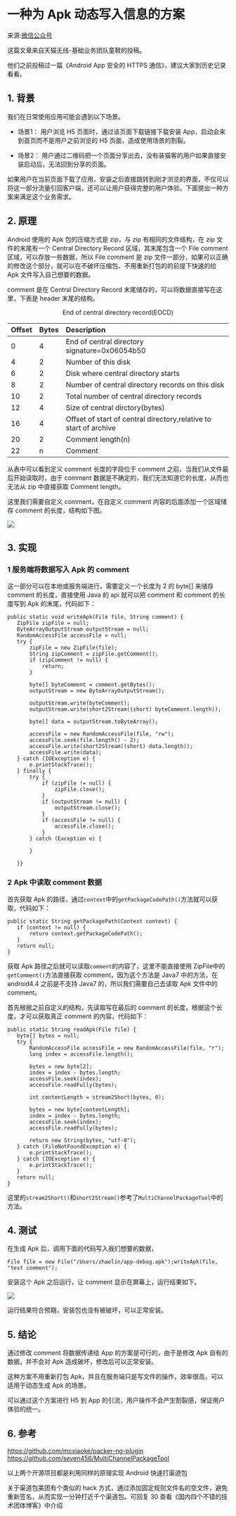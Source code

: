 # 一种为 Apk 动态写入信息的方案

来源:[微信公众号](http://mp.weixin.qq.com/s?__biz=MzAxNjI3MDkzOQ==&mid=405919721&idx=1&sn=fdad21c0bc74d90e66443d488e8cdc8f#rd)

这篇文章来自天猫无线-基础业务团队童鞋的投稿。

他们之前投稿过一篇《Android App 安全的 HTTPS 通信》，建议大家到历史记录看看。

## 1. 背景

我们在日常使用应用可能会遇到以下场景。 

* 场景1： 用户浏览 H5 页面时，通过该页面下载链接下载安装 App，启动会来到首页而不是用户之前浏览的 H5 页面，造成使用场景的割裂。

* 场景2： 用户通过二维码把一个页面分享出去，没有装猫客的用户如果直接安装启动后，无法回到分享的页面。

如果用户在当前页面下载了应用，安装之后直接跳转到刚才浏览的界面，不仅可以将这一部分流量引回客户端，还可以让用户获得完整的用户体验。下面提出一种方案来满足这个业务需求。

## 2. 原理
Android 使用的 Apk 包的压缩方式是 zip，与 zip 有相同的文件结构，在 zip 文件的末尾有一个 Central Directory Record 区域，其末尾包含一个 File comment 区域，可以存放一些数据，所以 File comment 是 zip 文件一部分，如果可以正确的修改这个部分，就可以在不破坏压缩包、不用重新打包的的前提下快速的给 Apk 文件写入自己想要的数据。

comment 是在 Central Directory Record 末尾储存的，可以将数据直接写在这里，下表是 header 末尾的结构。

<center>End of central directory record(EOCD)</center>

|Offset|Bytes|Description|
|:--|:--|:--|
|0|4|End of central directory signature=0x06054b50|
|4|2|Number of this disk|
|6|2|Disk where central directory starts|
|8|2|Number of central directory records on this disk|
|10|2|Total number of central directory records|
|12|4|Size of central dirctory(bytes)|
|16|4|Offset of start of central directory,relative to start of archive|
|20|2|Comment length(n)|
|22|n|Comment|

从表中可以看到定义 comment 长度的字段位于 comment 之前，当我们从文件最后开始读取时，由于 comment 数据是不确定的，我们无法知道它的长度，从而也无法从 zip 中直接获取 Comment length。

这里我们需要自定义 comment，在自定义 comment 内容的后面添加一个区域储存 comment 的长度，结构如下图。

![](write-info-to-apk-1.png)

## 3. 实现

### 1 服务端将数据写入 Apk 的 comment
这一部分可以在本地或服务端进行，需要定义一个长度为 2 的 byte[] 来储存 comment 的长度，直接使用 Java 的 api 就可以把 comment 和 comment 的长度写到 Apk 的末尾，代码如下：

```
public static void writeApk(File file, String comment) {
   ZipFile zipFile = null;
   ByteArrayOutputStream outputStream = null;
   RandomAccessFile accessFile = null;
   try {
       zipFile = new ZipFile(file);
       String zipComment = zipFile.getComment();
       if (zipComment != null) {
           return;
       }

       byte[] byteComment = comment.getBytes();
       outputStream = new ByteArrayOutputStream();

       outputStream.write(byteComment);
       outputStream.write(short2Stream((short) byteComment.length));

       byte[] data = outputStream.toByteArray();

       accessFile = new RandomAccessFile(file, "rw");
       accessFile.seek(file.length() - 2);
       accessFile.write(short2Stream((short) data.length));
       accessFile.write(data);
   } catch (IOException e) {
       e.printStackTrace();
   } finally {
       try {
           if (zipFile != null) {
               zipFile.close();
           }
           if (outputStream != null) {
               outputStream.close();
           }
           if (accessFile != null) {
               accessFile.close();
           }
       } catch (Exception e) {

       }

   }}
```

### 2 Apk 中读取 comment 数据
首先获取 Apk 的路径，通过`context`中的`getPackageCodePath()`方法就可以获取，代码如下：

```
public static String getPackagePath(Context context) {
   if (context != null) {
       return context.getPackageCodePath();
   }
   return null;
}
```

获取 Apk 路径之后就可以读取`comment`的内容了，这里不能直接使用 ZipFile中的`getComment()`方法直接获取 comment，因为这个方法是 Java7 中的方法，在 android4.4 之前是不支持 Java7 的，所以我们需要自己去读取 Apk 文件中的 comment。

首先根据之前自定义的结构，先读取写在最后的 comment 的长度，根据这个长度，才可以获取真正 comment 的内容，代码如下：

```
public static String readApk(File file) {
   byte[] bytes = null;
   try {
       RandomAccessFile accessFile = new RandomAccessFile(file, "r");
       long index = accessFile.length();

       bytes = new byte[2];
       index = index - bytes.length;
       accessFile.seek(index);
       accessFile.readFully(bytes);

       int contentLength = stream2Short(bytes, 0);

       bytes = new byte[contentLength];
       index = index - bytes.length;
       accessFile.seek(index);
       accessFile.readFully(bytes);

       return new String(bytes, "utf-8");
   } catch (FileNotFoundException e) {
       e.printStackTrace();
   } catch (IOException e) {
       e.printStackTrace();
   }
   return null;
}
```
   
这里的`stream2Short()`和`short2Stream()`参考了`MultiChannelPackageTool`中的方法。

## 4. 测试

在生成 Apk 后，调用下面的代码写入我们想要的数据，

```
File file = new File("/Users/zhaolin/app-debug.apk");writeApk(file, "test comment");
```

安装这个 Apk 之后运行，让 comment 显示在屏幕上，运行结果如下。

![](write-info-to-apk-2.png)

运行结果符合预期，安装包也没有被破坏，可以正常安装。

## 5. 结论
通过修改 comment 将数据传递给 App 的方案是可行的，由于是修改 Apk 自有的数据，并不会对 Apk 造成破坏，修改后可以正常安装。

这种方案不用重新打包 Apk，并且在服务端只是写文件的操作，效率很高，可以适用于动态生成 Apk 的场景。

可以通过这个方案进行 H5 到 App 的引流，用户操作不会产生割裂感，保证用户体验的统一。
## 6. 参考

https://github.com/mcxiaoke/packer-ng-plugin
https://github.com/seven456/MultiChannelPackageTool

以上两个开源项目都是利用同样的原理实现 Android 快速打渠道包

关于渠道包美团有个类似的 hack 方式，通过添加固定规则文件名的空文件，避免重新签名，从而实现一分钟打近千个渠道包。可回复 30 查看《国内四个不错的技术团体博客》中介绍
